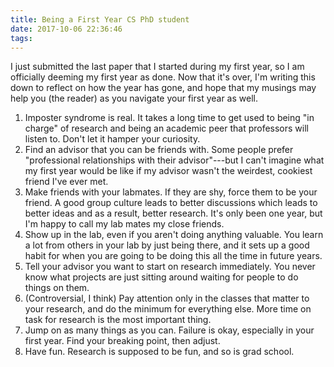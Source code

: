 ```yaml
---
title: Being a First Year CS PhD student 
date: 2017-10-06 22:36:46
tags:
---
```


I just submitted the last paper that I started during my first year, so I am 
officially deeming my first year as done. Now that it's over, I'm writing
this down to reflect on how the year has gone, and hope that my musings may
help you (the reader) as you navigate your first year as well.

1. Imposter syndrome is real. It takes a long time to get used to being "in charge"
of research and being an academic peer that professors will listen to. Don't let it
hamper your curiosity.
2. Find an advisor that you can be friends with. Some people prefer
"professional relationships with their advisor"---but I can't imagine what my first
year would be like if my advisor wasn't the weirdest, cookiest friend I've ever met.
3. Make friends with your labmates. If they are shy, force them to be your friend.
A good group culture leads to better discussions which leads to better ideas and 
as a result, better research. It's only been one year, but I'm happy to call my lab
mates my close friends.
4. Show up in the lab, even if you aren't doing anything valuable. You learn a lot
from others in your lab by just being there, and it sets up a good habit for 
when you are going to be doing this all the time in future years.
5. Tell your advisor you want to start on research immediately. You never know 
what projects are just sitting around waiting for people to do things on them.
6. (Controversial, I think) Pay attention only in the classes that matter to your 
research, and do the minimum for everything else. More time on task for research 
is the most important thing.
7. Jump on as many things as you can. Failure is okay, especially in your first
year. Find your breaking point, then adjust. 
8. Have fun. Research is supposed to be fun, and so is grad school.
